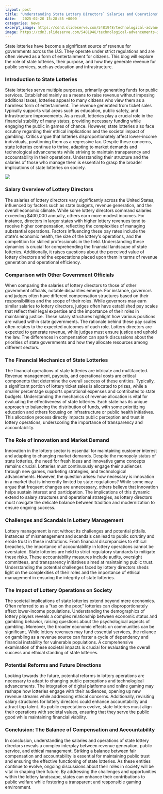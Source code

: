 ```yaml
---
layout: post
title: "Understanding State Lottery Directors` Salaries and Operations"
date:   2025-02-20 15:28:55 +0000
categories: News
excerpt_image: https://cdn3.slideserve.com/5481948/technological-advancements-in-state-lottery-operations-june-6-2014-dt.jpg
image: https://cdn3.slideserve.com/5481948/technological-advancements-in-state-lottery-operations-june-6-2014-dt.jpg
---
```


State lotteries have become a significant source of revenue for governments across the U.S. They operate under strict regulations and are often viewed as a form of entertainment for citizens. This blog will explore the role of state lotteries, their purpose, and how they generate revenue for public services, such as education and infrastructure.
### Introduction to State Lotteries
State lotteries serve multiple purposes, primarily generating funds for public services. Established mainly as a means to raise revenue without imposing additional taxes, lotteries appeal to many citizens who view them as a harmless form of entertainment. The revenue generated from ticket sales typically supports vital areas such as education, public safety, and infrastructure improvements. As a result, lotteries play a crucial role in the financial stability of many states, providing necessary funding while engaging the public in games of chance.
However, state lotteries also face scrutiny regarding their ethical implications and the societal impact of gambling. Critics argue that lotteries disproportionately affect lower-income individuals, positioning them as a regressive tax. Despite these concerns, state lotteries continue to thrive, adapting to market demands and technological advancements while striving to maintain transparency and accountability in their operations. Understanding their structure and the salaries of those who manage them is essential to grasp the broader implications of state lotteries on society.

![](https://cdn3.slideserve.com/5481948/technological-advancements-in-state-lottery-operations-june-6-2014-dt.jpg)
### Salary Overview of Lottery Directors
The salaries of lottery directors vary significantly across the United States, influenced by factors such as state budgets, revenue generation, and the overall economic climate. While some lottery directors command salaries exceeding $400,000 annually, others earn more modest incomes. For instance, directors in larger states with higher lottery revenues tend to receive higher compensation, reflecting the complexities of managing substantial operations.
Factors influencing these pay rates include the state's economic health, the size of the lottery's operations, and the competition for skilled professionals in the field. Understanding these dynamics is crucial for comprehending the financial landscape of state lotteries. Additionally, it raises questions about the perceived value of lottery directors and the expectations placed upon them in terms of revenue generation and operational efficiency.
### Comparison with Other Government Officials
When comparing the salaries of lottery directors to those of other government officials, notable disparities emerge. For instance, governors and judges often have different compensation structures based on their responsibilities and the scope of their roles. While governors may earn similar salaries to lottery directors, judges often have established pay scales that reflect their legal expertise and the importance of their roles in maintaining justice.
These salary structures highlight how various positions are valued within state governments. The rationale behind these pay scales often relates to the expected outcomes of each role. Lottery directors are expected to generate revenue, while judges must ensure justice and uphold the law. The differences in compensation can spark discussions about the priorities of state governments and how they allocate resources among different sectors.
### The Financial Mechanics of State Lotteries
The financial operations of state lotteries are intricate and multifaceted. Revenue management, payouts, and operational costs are critical components that determine the overall success of these entities. Typically, a significant portion of lottery ticket sales is allocated to prizes, while a smaller percentage supports operational expenses and contributes to state budgets.
Understanding the mechanics of revenue allocation is vital for evaluating the effectiveness of state lotteries. Each state has its unique approach to balancing the distribution of funds, with some prioritizing education and others focusing on infrastructure or public health initiatives. This allocation process directly impacts public perception and trust in lottery operations, underscoring the importance of transparency and accountability.
### The Role of Innovation and Market Demand
Innovation in the lottery sector is essential for maintaining customer interest and adapting to changing market demands. Despite the monopoly status of state lotteries, the need for fresh ideas and innovative game concepts remains crucial. Lotteries must continuously engage their audiences through new games, marketing strategies, and technological advancements.
However, the question arises: how necessary is innovation in a market that is inherently limited by state regulations? While some may argue that frequent changes are unnecessary, others believe that innovation helps sustain interest and participation. The implications of this dynamic extend to salary structures and operational strategies, as lottery directors must navigate the delicate balance between tradition and modernization to ensure ongoing success.
### Challenges and Scandals in Lottery Management
Lottery management is not without its challenges and potential pitfalls. Instances of mismanagement and scandals can lead to public scrutiny and erode trust in these institutions. From financial discrepancies to ethical breaches, the importance of accountability in lottery operations cannot be overstated.
State lotteries are held to strict regulatory standards to mitigate these risks. These accountability measures include audits, oversight committees, and transparency initiatives aimed at maintaining public trust. Understanding the potential challenges faced by lottery directors sheds light on the complexities of their roles and the importance of ethical management in ensuring the integrity of state lotteries.
### The Impact of Lottery Operations on Society
The societal implications of state lotteries extend beyond mere economics. Often referred to as a "tax on the poor," lotteries can disproportionately affect lower-income populations. Understanding the demographics of lottery players reveals a complex relationship between economic status and gambling behavior, raising questions about the psychological aspects of gambling.
Moreover, the broader economic effects on communities can be significant. While lottery revenues may fund essential services, the reliance on gambling as a revenue source can foster a cycle of dependency and financial instability for vulnerable populations. A comprehensive examination of these societal impacts is crucial for evaluating the overall success and ethical standing of state lotteries.
### Potential Reforms and Future Directions
Looking towards the future, potential reforms in lottery operations are necessary to adapt to changing public perceptions and technological advancements. The integration of digital platforms and online gaming may reshape how lotteries engage with their audiences, opening up new revenue streams while addressing ethical concerns.
Additionally, revisiting salary structures for lottery directors could enhance accountability and attract top talent. As public expectations evolve, state lotteries must align their operations with societal values, ensuring that they serve the public good while maintaining financial viability.
### Conclusion: The Balance of Compensation and Accountability
In conclusion, understanding the salaries and operations of state lottery directors reveals a complex interplay between revenue generation, public service, and ethical management. Striking a balance between fair compensation and accountability is essential for maintaining public trust and ensuring the effective functioning of state lotteries. As these entities continue to evolve, ongoing discussions about their roles in society will be vital in shaping their future. By addressing the challenges and opportunities within the lottery landscape, states can enhance their contributions to public welfare while fostering a transparent and responsible gaming environment.